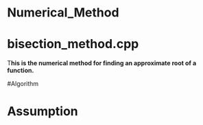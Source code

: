 # Numerical_Method<br>
<h1>bisection_method.cpp</h1>
<p>T<b>his is the numerical method for finding an approximate root of a function.</b></p>

#Algorithm
    <h1>Assumption</h1>

